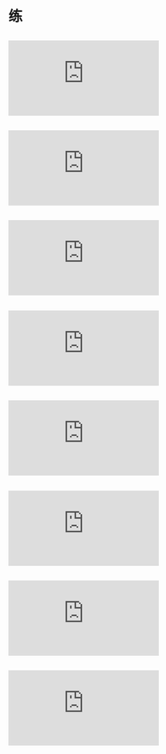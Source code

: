 # 练
## ![LeetCode234.回文链表](https://github.com/zhangsui1997/Coding-record/blob/master/Now%20or%20never/LeetCode234.回文链表.md)
## ![将单向链表按某值划分为左边小，中间相等，右边大的形式](https://github.com/zhangsui1997/Coding-record/blob/master/Now%20or%20never/将单向链表按某值划分为左边小，中间相等，右边大的形式.md)
## ![LeetCode138. 复制带随机指针的链表](https://github.com/zhangsui1997/Coding-record/blob/master/Now%20or%20never/LeetCode138.%20%E5%A4%8D%E5%88%B6%E5%B8%A6%E9%9A%8F%E6%9C%BA%E6%8C%87%E9%92%88%E7%9A%84%E9%93%BE%E8%A1%A8.md)
## ![两个单链表相交的一系列问题](https://github.com/zhangsui1997/Coding-record/blob/master/Now%20or%20never/%E4%B8%A4%E4%B8%AA%E5%8D%95%E9%93%BE%E8%A1%A8%E7%9B%B8%E4%BA%A4%E7%9A%84%E4%B8%80%E7%B3%BB%E5%88%97%E9%97%AE%E9%A2%98.md)
## ![二叉树的前中后序遍历](https://github.com/zhangsui1997/Coding-record/blob/master/Now%20or%20never/二叉树的前中后序遍历.md)
## ![二叉树的后继结点](https://github.com/zhangsui1997/Coding-record/blob/master/Now%20or%20never/%E4%BA%8C%E5%8F%89%E6%A0%91%E7%9A%84%E5%90%8E%E7%BB%A7%E7%BB%93%E7%82%B9.md)
## ![二叉树 平衡 搜索 完全.md](https://github.com/zhangsui1997/Coding-record/blob/master/Now%20or%20never/%E4%BA%8C%E5%8F%89%E6%A0%91%20%E5%B9%B3%E8%A1%A1%20%E6%90%9C%E7%B4%A2%20%E5%AE%8C%E5%85%A8.md)
## ![LeetCode222.完全二叉树的节点个数](https://github.com/zhangsui1997/Coding-record/blob/master/Now%20or%20never/LeetCode222.完全二叉树的节点个数.md)